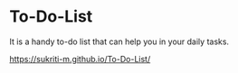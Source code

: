 # To-Do-List
It is a handy to-do list that can help you in your daily tasks.


https://sukriti-m.github.io/To-Do-List/
